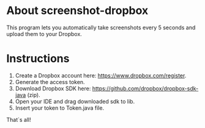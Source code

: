 # About screenshot-dropbox
This program lets you automatically take screenshots every 5 seconds and upload them to your Dropbox.

# Instructions
1. Create a Dropbox account here: https://www.dropbox.com/register.
2. Generate the access token.
3. Download Dropbox SDK here: https://github.com/dropbox/dropbox-sdk-java (zip).
4. Open your IDE and drag downloaded sdk to lib. 
5. Insert your token to Token.java file.

That`s all!
